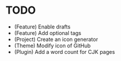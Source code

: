 # TODO

* (Feature) Enable drafts
* (Feature) Add optional tags
* (Project) Create an icon generator
* (Theme) Modify icon of GitHub
* (Plugin) Add a word count for CJK pages
